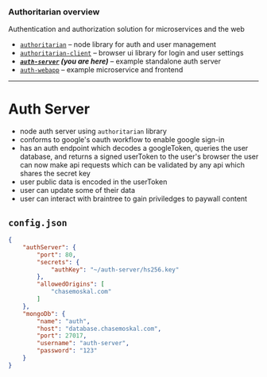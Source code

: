 
### Authoritarian overview

Authentication and authorization solution for microservices and the web

- [`authoritarian`](../authoritarian/README.md) – node library for auth and user management
- [`authoritarian-client`](../authoritarian-client/README.md) – browser ui library for login and user settings
- ***[`auth-server`](../auth-server/README.md) (you are here)*** – example standalone auth server
- [`auth-webapp`](../auth-webapp/README.md) – example microservice and frontend

---

# Auth Server

- node auth server using `authoritarian` library
- conforms to google's oauth workflow to enable google sign-in
- has an auth endpoint which decodes a googleToken, queries the user database, and returns a signed userToken to the user's browser
	the user can now make api requests which can be validated by any api which shares the secret key
- user public data is encoded in the userToken
- user can update some of their data
- user can interact with braintree to gain priviledges to paywall content

## `config.json`

```json
{
	"authServer": {
		"port": 80,
		"secrets": {
			"authKey": "~/auth-server/hs256.key"
		},
		"allowedOrigins": [
			"chasemoskal.com"
		]
	},
	"mongoDb": {
		"name": "auth",
		"host": "database.chasemoskal.com",
		"port": 27017,
		"username": "auth-server",
		"password": "123"
	}
}
```

